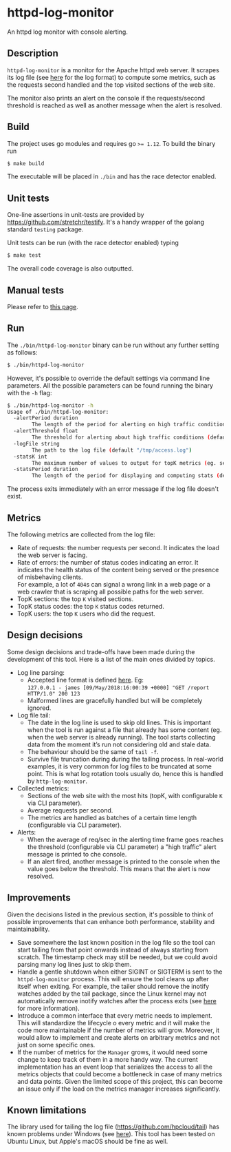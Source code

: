 # httpd-log-monitor
An httpd log monitor with console alerting.

## Description
`httpd-log-monitor` is a monitor for the Apache httpd web server. It scrapes its log file (see
[here](https://www.w3.org/Daemon/User/Config/Logging.html#common-logfile-format) for the log format)
to compute some metrics, such as the requests second handled and the top visited sections of the web
site.

The monitor also prints an alert on the console if the requests/second threshold is reached as
well as another message when the alert is resolved.

## Build
The project uses go modules and requires go `>= 1.12`. To build the binary run
```bash
$ make build
```

The executable will be placed in `./bin` and has the race detector enabled.

## Unit tests
One-line assertions in unit-tests are provided by https://github.com/stretchr/testify. It's a handy
wrapper of the golang standard `testing` package.

Unit tests can be run (with the race detector enabled) typing 
```bash
$ make test
```

The overall code coverage is also outputted.

## Manual tests
Please refer to [this page](./loadgen/).

## Run
The `./bin/httpd-log-monitor` binary can be run without any further setting as follows:
```bash
$ ./bin/httpd-log-monitor
```

However, it's possible to override the default settings via command line parameters.
All the possible parameters can be found running the binary with the `-h` flag:
```bash
$ ./bin/httpd-log-monitor -h
Usage of ./bin/httpd-log-monitor:
  -alertPeriod duration
    	The length of the period for alerting on high traffic conditions (req/sec) (default 2m0s)
  -alertThreshold float
    	The threshold for alerting about high traffic conditions (default 10)
  -logFile string
    	The path to the log file (default "/tmp/access.log")
  -statsK int
    	The maximum number of values to output for topK metrics (eg. sections) (default 5)
  -statsPeriod duration
    	The length of the period for displaying and computing stats (default 10s)
```

The process exits immediately with an error message if the log file doesn't exist.

## Metrics
The following metrics are collected from the log file:
* Rate of requests: the number requests per second. It indicates the load the web server is facing.
* Rate of errors: the number of status codes indicating an error. It indicates the health status of
the content being served or the presence of misbehaving clients.<br>
For example, a lot of `404`s can signal a wrong link in a web page or a web crawler that is scraping
all possible paths for the web server.
* TopK sections: the top `K` visited sections.
* TopK status codes: the top `K` status codes returned.
* TopK users: the top `K` users who did the request.

## Design decisions
Some design decisions and trade-offs have been made during the development of this tool.
Here is a list of the main ones divided by topics.

* Log line parsing:
    * Accepted line format is defined [here](https://www.w3.org/Daemon/User/Config/Logging.html#common-logfile-format).
    Eg:<br>
    `127.0.0.1 - james [09/May/2018:16:00:39 +0000] "GET /report HTTP/1.0" 200 123`
    * Malformed lines are gracefully handled but will be completely ignored.
* Log file tail:
    * The date in the log line is used to skip old lines. This is important when the tool is run against
    a file that already has some content (eg. when the web server is already running). The tool starts
    collecting data from the moment it’s run not considering old and stale data.
    * The behaviour should be the same of `tail -f`.
    * Survive file truncation during during the tailing process. In real-world examples, it is very
    common for log files to be truncated at some point. This is what log rotation tools usually do,
    hence this is handled by `http-log-monitor`.
* Collected metrics:
    * Sections of the web site with the most hits (topK, with configurable `K` via CLI parameter).
    * Average requests per second.
    * The metrics are handled as batches of a certain time length (configurable via CLI parameter).
* Alerts:
    * When the average of req/sec in the alerting time frame goes reaches the threshold (configurable
    via CLI parameter) a "high traffic" alert message is printed to che console.
    * If an alert fired, another message is printed to the console when the value goes below the
    threshold. This means that the alert is now resolved.


## Improvements
Given the decisions listed in the previous section, it's possible to think of possible improvements
that can enhance both performance, stability and maintainability.

* Save somewhere the last known position in the log file so the tool can start tailing from that point
onwards instead of always starting from scratch. The timestamp check may still be needed, but we could
avoid parsing many log lines just to skip them.
* Handle a gentle shutdown when either SIGINT or SIGTERM is sent to the `httpd-log-monitor` process.
This will ensure the tool cleans up after itself when exiting. For example, the tailer should remove
the inotify watches added by the tail package, since the Linux kernel may not automatically remove
inotify watches after the process exits (see [here](https://godoc.org/github.com/hpcloud/tail#Tail.Cleanup)
for more information).
* Introduce a common interface that every metric needs to implement. This will standardize the lifecycle
o every metric and it will make the code more maintainable if the number of metrics will grow. Moreover,
it would allow to implement and create alerts on arbitrary metrics and not just on some specific ones.
* If the number of metrics for the `Manager` grows, it would need some change to keep track of them
in a more handy way. The current implementation has an event loop that serializes the access to all
the metrics objects that could become a bottleneck in case of many metrics and data points. Given the
limited scope of this project, this can become an issue only if the load on the metrics manager
increases significantly.

## Known limitations
The library used for tailing the log file (https://github.com/hpcloud/tail) has known problems under
Windows (see [here](https://github.com/hpcloud/tail/labels/Windows)).
This tool has been tested on Ubuntu Linux, but Apple's macOS should be fine as well.
